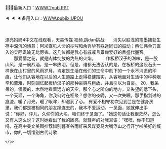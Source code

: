 <p>
	🥎🥎🥎最新入口：<a href="http://www.baidu.com/link?url=6MA2SWnO3Raqke39an_0PUxosM6ZrUGzi1BN9tNnlPW&wd">WWW.2pub.PPT</a> 
	<p>
		🔈
🔈
🔈备用入口：<a href="http://www.baidu.com/link?url=6MA2SWnO3Raqke39an_0PUxosM6ZrUGzi1BN9tNnlPW&wd">WWW.pubjix.UPOU</a> 
	</p>
	<p>
		<br />
	</p>
	<p>
		漂亮妈妈4中文在线观看，天美传媒 视频,跳dan挑战　　消失以肤浅的笔墨捕获生存中深沉的诗意；阿米直见人命的抄写和余秀华有殊途同归的振动；蔡仁伟单刀直入的实际讽喻无比厉害。这几位都是我心有戚戚且景仰爱好的鼎盛代墨客。
　　那爱情之花，就是肉体绽放的灼热的火焰。
　　作板桥汉子的滋味，是一股山风，是一碗烈酒，是一串热泪。但是，谁都无法否认的是，在板桥的这段石头一样嵌在山村里的风雨岁月，肯定是生活在他们的生命中刻下的一个永不消逝的印痕，让他们从容地在以后的人生道路上走得稳健踏实，从容地面对生活中的种种艰辛和苦难，时刻回忆起板桥汉子的那种豪爽与粗放，并且引以为自豪。
	20、我呆呆的，傻傻的，木然地看着远方的天空，那个心之所向的地方，又失望的低下头，一个天涯，一个海角，你我何时在相聚？想你的夜晚，又一次失眠。那手指划过的痕迹，暖了月光，暖了眼眸，却湿润了心。
有爱不相守初次见到兰是在健身房里，我们都是被相同的朋友撺连去的，我本不爱运动。一见面，她就伸出手说："你好，评儿，久仰你的大名，咱们终于见面了。"她这句话让我很茫然，怎么又有人这么说？这时她看出了我的困惑，就轻声的对我耳语："嘿嘿，你不知道吗，在高中美文美图推荐惜别暮春谷雨好采风媒婆马大嘴浮山之行开学啦美好的城市，你的一切惜别古代诗歌

	</p>

